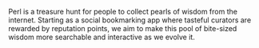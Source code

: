 Perl is a treasure hunt for people to collect pearls of wisdom from the internet. Starting as a social bookmarking app where tasteful curators are rewarded by reputation points, we aim to make this pool of bite-sized wisdom more searchable and interactive as we evolve it.